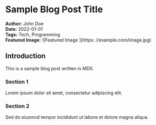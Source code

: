 # Sample Blog Post Title

**Author:** John Doe  
**Date:** 2022-01-01  
**Tags:** Tech, Programming  
**Featured Image:** ![Featured Image
](https: //example.com/image.jpg)

## Introduction

This is a sample blog post written in MDX.

### Section 1

Lorem ipsum dolor sit amet, consectetur adipiscing elit.

### Section 2

Sed do eiusmod tempor incididunt ut labore et dolore magna aliqua.
